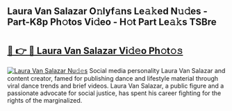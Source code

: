 ## Laura Van Salazar O𝚗lyf𝚊ns Le𝚊𝚔ed N𝚞𝚍es - Part-K8p Ph𝚘tos Vi𝚍eo - H𝚘t Part Le𝚊𝚔s TSBre

# <h2><a href="http://hf1unai.feru.top/?c=Laura+Van+Salazar">🔗 👉 🔴 Laura Van Salazar Vi𝚍𝚎o Ph𝚘t𝚘𝚜</a></h2>

[![Laura Van Salazar Nu𝚍𝚎s](https://i.imgur.com/0TWrTi3.gif)](http://hf1unai.feru.top/?c=Laura+Van+Salazar)
Social media personality Laura Van Salazar and content creator, famed for publishing dance and lifestyle material through viral dance trends and brief videos. Laura Van Salazar, a public figure and a passionate advocate for social justice, has spent his career fighting for the rights of the marginalized. 
